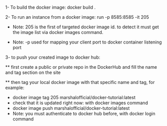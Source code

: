1- To build the docker image: docker build .

2- To run an instance from a docker image:  run -p 8585:8585 -it 205 

* Note: 205 is the first of targeted docker image id. to detect it must get the image list via docker images command.

* Note: -p used for mapping your client port to docker container listening port


3- to push your created image to docker hub:

** first create a public or private repo in the DockerHub and fill the name and tag section on the site

** then tag your local docker image with that specific name and tag, for example:

- docker image tag 205 marshalofficial/docker-tutorial:latest
- check that it is updated right now: with docker images command
- docker image push marshalofficial/docker-tutorial:latest
- Note: you must authenticate to docker hub before, with docker login command
